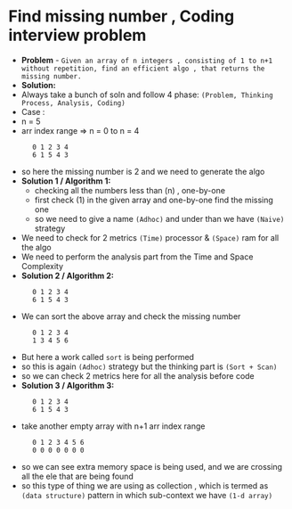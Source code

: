# Find missing number , Coding interview problem

- **Problem** - `Given an array of n integers , consisting of 1 to n+1 without repetition, find an efficient algo , that returns the missing number.`
- **Solution:** 
- Always take a bunch of soln and follow 4 phase: `(Problem, Thinking Process, Analysis, Coding)`
- Case :
- n = 5
- arr index range => n = 0 to n = 4 
```
      0 1 2 3 4
      6 1 5 4 3
```
- so here the missing number is 2 and we need to generate the algo 
- **Solution 1 / Algorithm 1:** 
	- checking all the numbers less than (n) , one-by-one
	- first check (1) in the given array and one-by-one find the missing one
	- so we need to give a name `(Adhoc)` and under than we have `(Naive)` strategy
- We need to check for 2 metrics `(Time)` processor & `(Space)` ram for all the algo
- We need to perform the analysis part from the Time and Space Complexity
- **Solution 2 / Algorithm 2:**
```
      0 1 2 3 4
      6 1 5 4 3
```
- We can sort the above array and check the missing number
```
      0 1 2 3 4
      1 3 4 5 6
```
- But here a work called `sort` is being performed
- so this is again `(Adhoc)` strategy but the thinking part is `(Sort + Scan)`
- so we can check 2 metrics here for all the analysis before code
- **Solution 3 / Algorithm 3:**
```
      0 1 2 3 4
      6 1 5 4 3
```
- take another empty array with n+1 arr index range
```
      0 1 2 3 4 5 6
      0 0 0 0 0 0 0
```
- so we can see extra memory space is being used, and we are crossing all the ele that are being found
- so this type of thing we are using as collection , which is termed as `(data structure)` pattern in which sub-context we have `(1-d array)`
